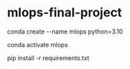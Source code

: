 # mlops-final-project

conda create --name mlops python=3.10

conda activate mlops

pip install -r requirements.txt

